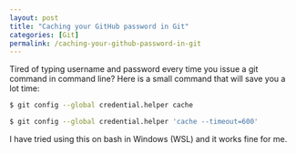 ```yaml
---
layout: post
title: "Caching your GitHub password in Git"
categories: [Git]
permalink: /caching-your-github-password-in-git
---
```


Tired of typing username and password every time you issue a git command in command line? Here is a small command that will save you a lot time:

```bash
$ git config --global credential.helper cache

$ git config --global credential.helper 'cache --timeout=600'
```

I have tried using this on bash in Windows (WSL) and it works fine for me.
